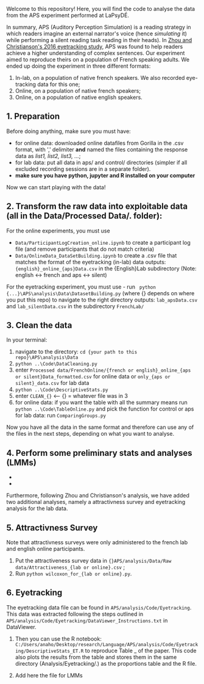 Welcome to this repository! Here, you will find the code to analyse the data from the APS experiment performed at LaPsyDÉ. 

In summary, APS (Auditory Perception Simulation) is a reading strategy in which readers imagine an external narrator's voice (hence *simulating* it) while performing a silent reading task reading in their heads). In [Zhou and Christianson's 2016 eyetracking study]([https://www.semanticscholar.org/paper/Auditory-perceptual-simulation%3A-Simulating-speech-Zhou-Christianson/e79a7561b51894c93ba518adf893ed86e1aa1010]), APS was found to help readers achieve a higher understanding of complex sentences. Our experiment aimed to reproduce theirs on a population of French speaking adults. We ended up doing the experiment in three different formats:

  1. In-lab, on a population of native french speakers. We also recorded eye-tracking data for this one;
  2. Online, on a population of native french speakers;
  3. Online, on a population of native english speakers.

## 1. Preparation 
Before doing anything, make sure you must have:
  - for online data: downloaded online datafiles from Gorilla in the .csv format, with ',' delimiter **and** named the files containing the response data as *list1, list2, list3, ...*;
  - for lab data: put all data in aps/ and control/ directories (simpler if all excluded recording sessions are in a separate folder).
  - **make sure you have python, jupyter and R installed on your computer**

Now we can start playing with the data!

## 2. Transform the raw data into exploitable data (all in the Data/Processed Data/. folder):
     
For the online experiments, you must use
   - `Data/ParticipantLogCreation_online.ipynb` to create a participant log file (and remove participants that do not match criteria)
   - `Data/OnlineData_DataSetBuilding.ipynb` to create a .csv file that matches the format of the eyetracking (in-lab) data
  outputs: `{english}_online_{aps}Data.csv` in the {English}Lab subdirectory (Note: english <-> french and aps <-> silent)
        
  For the eyetracking experiment, you must use
    - run ` python {...}\APS\analysis\Data\DatasetBuilding.py` (where {} depends on where you put this repo) to navigate to the right directory
  outputs:  `lab_apsData.csv` and `lab_silentData.csv` in the subdirectory `FrenchLab/`

## 3. Clean the data
In your terminal: 
  1. navigate to the directory:
    `cd {your path to this repo}\APS\analysis\Data`
  2. `python ..\Code\DataCleaning.py`    
  3. enter `Processed data/FrenchOnline/{french or english}_online_{aps or silent}Data_formatted.csv` for online data or `only_{aps or silent}_data.csv` for lab data
  4. `python ..\Code\DescriptiveStats.py`   
  5. enter `CLEAN_{}` <-- {} = whatever file was in 3
  6. for online data: if you want the table with all the summary means run `python ..\Code\TableOnline.py`  and pick the function for control or aps  
    for lab data: run `ComparingGroups.py`

Now you have all the data in the same format and therefore can use any of the files in the next steps, depending on what you want to analyse.

## 4. Perform some preliminary stats and analyses (LMMs)
-
-

Furthermore, following Zhou and Christianson's analysis, we have added two additional analyses, namely a attractivness survey and eyetracking analysis for the lab data.

## 5. Attractivness Survey
Note that attractivness surveys were only administered to the french lab and english online participants.
  1. Put the attractiveness survey data in `{}APS/analysis/Data/Raw data/Attractiveness_{lab or online}.csv` ; 
  2.  Run `python wilcoxon_for_{lab or online}.py`. 

## 6. Eyetracking 
The eyetracking data file can be found in `APS/analysis/Code/Eyetracking`. This data was extracted following the steps outlined in `APS/analysis/Code/Eyetracking/DataViewer_Instructions.txt` in DataViewer. 

1. Then you can use the R notebook: `C:/Users/anaho/Desktop/research/Language/APS/analysis/Code/Eyetracking/DescriptiveStats_ET.R` to reproduce Table _ of the paper. This code also plots the results from the table and stores them in the same directory (Analysis/Eyetracking/.) as the proportions table and the R file. 

2. Add here the file for LMMs
  


  






























